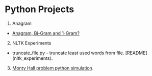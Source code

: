 # Python Projects
1. Anagram
  * [Anagram, Bi-Gram and 1-Gram?](anagram/)
2. NLTK Experiments
  * truncate_file.py - truncate least used words from file. [README] (nltk_experiments).
3. [Monty Hall problem python simulation](https://shalbhav.github.io/posts/monty-hall-sim/).
